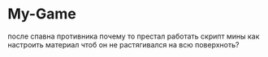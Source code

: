 # My-Game
 после спавна противника почему то престал работать скрипт мины
как настроить материал чтоб он не растягивался на всю поверхноть?
